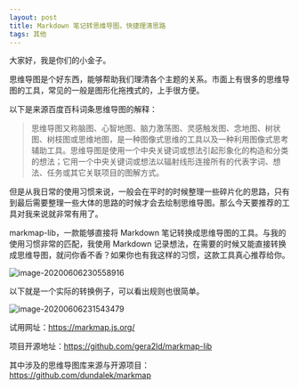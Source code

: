 ```yaml
---
layout: post
title: Markdown 笔记转思维导图，快捷理清思路
tags: 其他
---
```


大家好，我是你们的小金子。

思维导图是个好东西，能够帮助我们理清各个主题的关系。市面上有很多的思维导图的工具，常见的一般是图形化拖拽式的，上手很方便。

以下是来源百度百科词条思维导图的解释：

> 思维导图又称脑图、心智地图、脑力激荡图、灵感触发图、念地图、树状图、树枝图或思维地图，是一种图像式思维的工具以及一种利用图像式思考辅助工具。思维导图是使用一个中央关键词或想法引起形象化的构造和分类的想法；它用一个中央关键词或想法以辐射线形连接所有的代表字词、想法、任务或其它关联项目的图解方式。

但是从我日常的使用习惯来说，一般会在平时的时候整理一些碎片化的思路，只有到最后需要整理一些大体的思路的时候才会去绘制思维导图。那么今天要推荐的工具对我来说就非常有用了。

markmap-lib，一款能够直接将 Markdown 笔记转换成思维导图的工具。与我的使用习惯非常的匹配，我使用 Markdown 记录想法，在需要的时候又能直接转换成思维导图，就问你香不香？如果你也有我这样的习惯，这款工具真心推荐给你。

![image-20200606230558916](https://raw.githubusercontent.com/ZhuPeng/pic/master/images/compress_image-20200606230558916.png)

以下就是一个实际的转换例子，可以看出规则也很简单。

![image-20200606231543479](https://raw.githubusercontent.com/ZhuPeng/pic/master/images/compress_image-20200606231543479.png)

试用网址：https://markmap.js.org/

项目开源地址：https://github.com/gera2ld/markmap-lib

其中涉及的思维导图库来源与开源项目：https://github.com/dundalek/markmap